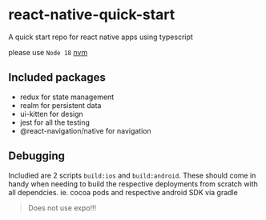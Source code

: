 # react-native-quick-start

A quick start repo for react native apps using typescript

please use `Node 18` [nvm](https://github.com/nvm-sh/nvm)

## Included packages

- redux for state management
- realm for persistent data
- ui-kitten for design
- jest for all the testing
- @react-navigation/native for navigation

## Debugging

Includied are 2 scripts `build:ios` and `build:android`. These should come in handy when needing to build the respective deployments from scratch with all dependcies. ie. cocoa pods and respective android SDK via gradle

> Does not use expo!!!
